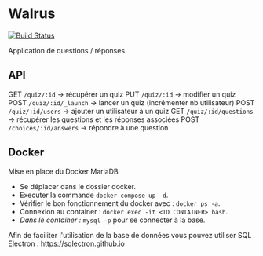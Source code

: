 # Walrus
[![Build Status](https://travis-ci.com/fabiendubois/Walrus.svg?branch=develop)](https://travis-ci.com/fabiendubois/Walrus)  

Application de questions / réponses.

## API
GET `/quiz/:id` -> récupérer un quiz
PUT `/quiz/:id` -> modifier un quiz
POST `/quiz/:id/_launch` -> lancer un quiz (incrémenter nb utilisateur)
POST `/quiz/:id/users` -> ajouter un utilisateur à un quiz
GET `/quiz/:id/questions` -> récupérer les questions et les réponses associées
POST `/choices/:id/answers` -> répondre à une question

## Docker
Mise en place du Docker MariaDB
- Se déplacer dans le dossier docker.
- Executer la commande `docker-compose up -d`.
- Vérifier le bon fonctionnement du docker avec : `docker ps -a`.
- Connexion au container : `docker exec -it <ID CONTAINER> bash`.
- *Dans le container :* `mysql -p` pour se connecter à la base.

Afin de faciliter l'utilisation de la base de données vous pouvez utiliser SQL Electron : https://sqlectron.github.io